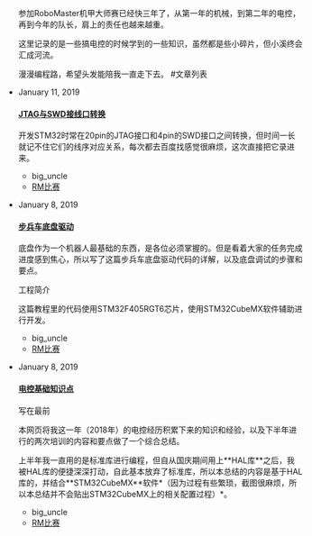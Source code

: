 参加RoboMaster机甲大师赛已经快三年了，从第一年的机械，到第二年的电控，再到今年的队长，肩上的责任也越来越重。

这里记录的是一些搞电控的时候学到的一些知识，虽然都是些小碎片，但小溪终会汇成河流。

漫漫编程路，希望头发能陪我一直走下去。
#文章列表
<ul class="main_content" style="padding-left: 0">
  <li><p class="date">January 11, 2019</p><h4 class="title"><a href="?content=jtag_swd">JTAG与SWD接线口转换</a></h4><div class="excerpt"><p>开发STM32时常在20pin的JTAG接口和4pin的SWD接口之间转换，但时间一长就记不住它们的线序对应关系，每次都去百度找感觉很麻烦，这次直接把它录进来。</p></div><ul class="meta"><li>big_uncle</li><li><a href="study/rm/">RM比赛</a></li></ul></li>
  <li><p class="date">January 8, 2019</p><h4 class="title"><a href="?content=infantry_chassis">步兵车底盘驱动</a></h4><div class="excerpt"><p>底盘作为一个机器人最基础的东西，是各位必须掌握的。但是看着大家的任务完成进度感到焦心，所以写了这篇步兵车底盘驱动代码的详解，以及底盘调试的步骤和要点。</p><p>工程简介</p><p>这篇教程里的代码使用STM32F405RGT6芯片，使用STM32CubeMX软件辅助进行开发。</p></div><ul class="meta"><li>big_uncle</li><li><a href="study/rm/">RM比赛</a></li></ul></li>
  <li><p class="date">January 8, 2019</p><h4 class="title"><a href="?content=basic_knowladge">电控基础知识点</a></h4><div class="excerpt"><p>写在最前</p><p>本网页将我这一年（2018年）的电控经历积累下来的知识和经验，以及下半年进行的两次培训的内容和要点做了一个综合总结。</p><p>上半年我一直用的是标准库进行编程，但自从国庆期间用上**HAL库**之后，我被HAL库的便捷深深打动，自此基本放弃了标准库，所以本总结的内容是基于HAL库的，并结合**STM32CubeMX**软件*（因为过程有些繁琐，截图很麻烦，所以本总结并不会贴出STM32CubeMX上的相关配置过程）*。</p></div><ul class="meta"><li>big_uncle</li><li><a href="study/rm/">RM比赛</a></li></ul></li>
</ul>